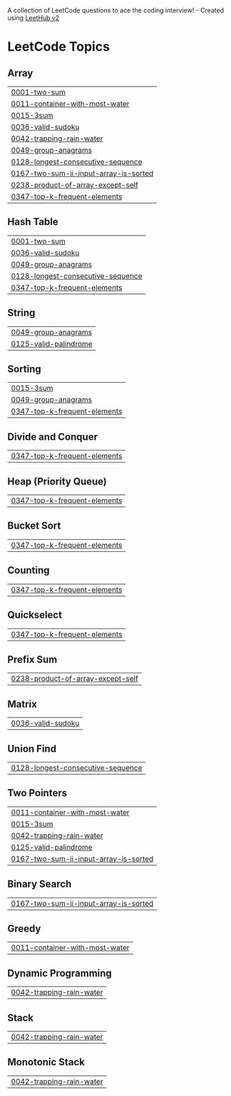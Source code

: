 A collection of LeetCode questions to ace the coding interview! - Created using [LeetHub v2](https://github.com/arunbhardwaj/LeetHub-2.0)
<!---LeetCode Topics Start-->
# LeetCode Topics
## Array
|  |
| ------- |
| [0001-two-sum](https://github.com/Jaipanapana/data_structures_and_algorithms/tree/master/0001-two-sum) |
| [0011-container-with-most-water](https://github.com/Jaipanapana/data_structures_and_algorithms/tree/master/0011-container-with-most-water) |
| [0015-3sum](https://github.com/Jaipanapana/data_structures_and_algorithms/tree/master/0015-3sum) |
| [0036-valid-sudoku](https://github.com/Jaipanapana/data_structures_and_algorithms/tree/master/0036-valid-sudoku) |
| [0042-trapping-rain-water](https://github.com/Jaipanapana/data_structures_and_algorithms/tree/master/0042-trapping-rain-water) |
| [0049-group-anagrams](https://github.com/Jaipanapana/data_structures_and_algorithms/tree/master/0049-group-anagrams) |
| [0128-longest-consecutive-sequence](https://github.com/Jaipanapana/data_structures_and_algorithms/tree/master/0128-longest-consecutive-sequence) |
| [0167-two-sum-ii-input-array-is-sorted](https://github.com/Jaipanapana/data_structures_and_algorithms/tree/master/0167-two-sum-ii-input-array-is-sorted) |
| [0238-product-of-array-except-self](https://github.com/Jaipanapana/data_structures_and_algorithms/tree/master/0238-product-of-array-except-self) |
| [0347-top-k-frequent-elements](https://github.com/Jaipanapana/data_structures_and_algorithms/tree/master/0347-top-k-frequent-elements) |
## Hash Table
|  |
| ------- |
| [0001-two-sum](https://github.com/Jaipanapana/data_structures_and_algorithms/tree/master/0001-two-sum) |
| [0036-valid-sudoku](https://github.com/Jaipanapana/data_structures_and_algorithms/tree/master/0036-valid-sudoku) |
| [0049-group-anagrams](https://github.com/Jaipanapana/data_structures_and_algorithms/tree/master/0049-group-anagrams) |
| [0128-longest-consecutive-sequence](https://github.com/Jaipanapana/data_structures_and_algorithms/tree/master/0128-longest-consecutive-sequence) |
| [0347-top-k-frequent-elements](https://github.com/Jaipanapana/data_structures_and_algorithms/tree/master/0347-top-k-frequent-elements) |
## String
|  |
| ------- |
| [0049-group-anagrams](https://github.com/Jaipanapana/data_structures_and_algorithms/tree/master/0049-group-anagrams) |
| [0125-valid-palindrome](https://github.com/Jaipanapana/data_structures_and_algorithms/tree/master/0125-valid-palindrome) |
## Sorting
|  |
| ------- |
| [0015-3sum](https://github.com/Jaipanapana/data_structures_and_algorithms/tree/master/0015-3sum) |
| [0049-group-anagrams](https://github.com/Jaipanapana/data_structures_and_algorithms/tree/master/0049-group-anagrams) |
| [0347-top-k-frequent-elements](https://github.com/Jaipanapana/data_structures_and_algorithms/tree/master/0347-top-k-frequent-elements) |
## Divide and Conquer
|  |
| ------- |
| [0347-top-k-frequent-elements](https://github.com/Jaipanapana/data_structures_and_algorithms/tree/master/0347-top-k-frequent-elements) |
## Heap (Priority Queue)
|  |
| ------- |
| [0347-top-k-frequent-elements](https://github.com/Jaipanapana/data_structures_and_algorithms/tree/master/0347-top-k-frequent-elements) |
## Bucket Sort
|  |
| ------- |
| [0347-top-k-frequent-elements](https://github.com/Jaipanapana/data_structures_and_algorithms/tree/master/0347-top-k-frequent-elements) |
## Counting
|  |
| ------- |
| [0347-top-k-frequent-elements](https://github.com/Jaipanapana/data_structures_and_algorithms/tree/master/0347-top-k-frequent-elements) |
## Quickselect
|  |
| ------- |
| [0347-top-k-frequent-elements](https://github.com/Jaipanapana/data_structures_and_algorithms/tree/master/0347-top-k-frequent-elements) |
## Prefix Sum
|  |
| ------- |
| [0238-product-of-array-except-self](https://github.com/Jaipanapana/data_structures_and_algorithms/tree/master/0238-product-of-array-except-self) |
## Matrix
|  |
| ------- |
| [0036-valid-sudoku](https://github.com/Jaipanapana/data_structures_and_algorithms/tree/master/0036-valid-sudoku) |
## Union Find
|  |
| ------- |
| [0128-longest-consecutive-sequence](https://github.com/Jaipanapana/data_structures_and_algorithms/tree/master/0128-longest-consecutive-sequence) |
## Two Pointers
|  |
| ------- |
| [0011-container-with-most-water](https://github.com/Jaipanapana/data_structures_and_algorithms/tree/master/0011-container-with-most-water) |
| [0015-3sum](https://github.com/Jaipanapana/data_structures_and_algorithms/tree/master/0015-3sum) |
| [0042-trapping-rain-water](https://github.com/Jaipanapana/data_structures_and_algorithms/tree/master/0042-trapping-rain-water) |
| [0125-valid-palindrome](https://github.com/Jaipanapana/data_structures_and_algorithms/tree/master/0125-valid-palindrome) |
| [0167-two-sum-ii-input-array-is-sorted](https://github.com/Jaipanapana/data_structures_and_algorithms/tree/master/0167-two-sum-ii-input-array-is-sorted) |
## Binary Search
|  |
| ------- |
| [0167-two-sum-ii-input-array-is-sorted](https://github.com/Jaipanapana/data_structures_and_algorithms/tree/master/0167-two-sum-ii-input-array-is-sorted) |
## Greedy
|  |
| ------- |
| [0011-container-with-most-water](https://github.com/Jaipanapana/data_structures_and_algorithms/tree/master/0011-container-with-most-water) |
## Dynamic Programming
|  |
| ------- |
| [0042-trapping-rain-water](https://github.com/Jaipanapana/data_structures_and_algorithms/tree/master/0042-trapping-rain-water) |
## Stack
|  |
| ------- |
| [0042-trapping-rain-water](https://github.com/Jaipanapana/data_structures_and_algorithms/tree/master/0042-trapping-rain-water) |
## Monotonic Stack
|  |
| ------- |
| [0042-trapping-rain-water](https://github.com/Jaipanapana/data_structures_and_algorithms/tree/master/0042-trapping-rain-water) |
<!---LeetCode Topics End-->